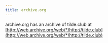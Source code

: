```yaml
---
title: archive.org
---
```


archive.org has an archive of tilde.club at [http://web.archive.org/web/*/http://tilde.club](http://web.archive.org/web/*/http://tilde.club)
